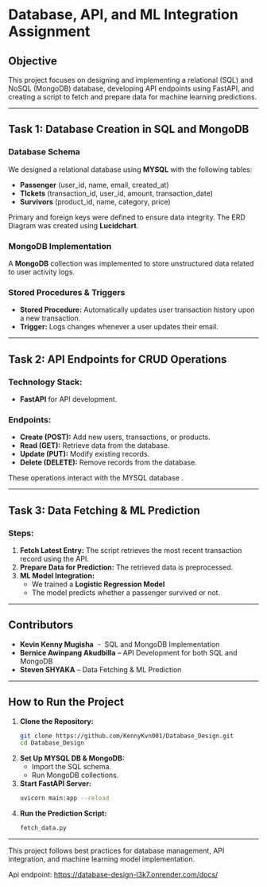 # Database, API, and ML Integration Assignment

## Objective

This project focuses on designing and implementing a relational (SQL) and NoSQL (MongoDB) database, developing API endpoints using FastAPI, and creating a script to fetch and prepare data for machine learning predictions.

---

## Task 1: Database Creation in SQL and MongoDB

### Database Schema

We designed a relational database using **MYSQL** with the following tables:

- **Passenger** (user\_id, name, email, created\_at)
- **TIckets** (transaction\_id, user\_id, amount, transaction\_date)
- **Survivors** (product\_id, name, category, price)

Primary and foreign keys were defined to ensure data integrity. The ERD Diagram was created using **Lucidchart**.

### MongoDB Implementation

A **MongoDB** collection was implemented to store unstructured data related to user activity logs.

### Stored Procedures & Triggers

- **Stored Procedure:** Automatically updates user transaction history upon a new transaction.
- **Trigger:** Logs changes whenever a user updates their email.

---

## Task 2: API Endpoints for CRUD Operations

### Technology Stack:

- **FastAPI** for API development.

### Endpoints:

- **Create (POST):** Add new users, transactions, or products.
- **Read (GET):** Retrieve data from the database.
- **Update (PUT):** Modify existing records.
- **Delete (DELETE):** Remove records from the database.

These operations interact with the MYSQL database .

---

## Task 3: Data Fetching & ML Prediction

### Steps:

1. **Fetch Latest Entry:** The script retrieves the most recent transaction record using the API.
2. **Prepare Data for Prediction:** The retrieved data is preprocessed.
3. **ML Model Integration:**
   - We trained a  **Logistic Regression Model** 
   - The model predicts whether a passenger survived or not.

---

## Contributors

&#x20;

- **Kevin Kenny Mugisha**  -  SQL and MongoDB  Implementation
- **Bernice Awinpang Akudbilla** – API Development for both SQL and MongoDB
- **Steven SHYAKA** – Data Fetching & ML Prediction

---

## How to Run the Project

1. **Clone the Repository:**
   ```bash
   git clone https://github.com/KennyKvn001/Database_Design.git
   cd Database_Design
   ```
2. **Set Up MYSQL DB & MongoDB:**
   - Import the SQL schema.
   - Run MongoDB collections.
3. **Start FastAPI Server:**
   ```bash
   uvicorn main:app --reload
   ```
4. **Run the Prediction Script:**
   ```bash
   fetch_data.py
   ```

---

This project follows best practices for database management, API integration, and machine learning model implementation.

Api endpoint: https://database-design-l3k7.onrender.com/docs/
